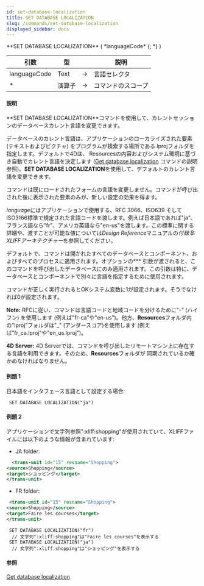 ```yaml
---
id: set-database-localization
title: SET DATABASE LOCALIZATION
slug: /commands/set-database-localization
displayed_sidebar: docs
---
```


<!--REF #_command_.SET DATABASE LOCALIZATION.Syntax-->**SET DATABASE LOCALIZATION** ( *languageCode* {; *} )<!-- END REF-->
<!--REF #_command_.SET DATABASE LOCALIZATION.Params-->
| 引数 | 型 |  | 説明 |
| --- | --- | --- | --- |
| languageCode | Text | &rarr; | 言語セレクタ |
| * | 演算子 | &rarr; | コマンドのスコープ |

<!-- END REF-->

#### 説明 

<!--REF #_command_.SET DATABASE LOCALIZATION.Summary-->**SET DATABASE LOCALIZATION**コマンドを使用して、カレントセッションのデータベースカレント言語を変更できます。<!-- END REF-->

データベースのカレント言語は、アプリケーションのローカライズされた要素 (テキストおよびピクチャ) をプログラムが検索する場所である.lprojフォルダを指定します。デフォルトで4Dは、 Resourcesの内容およびシステム環境に基づき自動でカレント言語を決定します ([Get database localization](get-database-localization.md) コマンドの説明参照)。**SET DATABASE LOCALIZATION**を使用して、デフォルトのカレント言語を変更できます。

コマンドは既にロードされたフォームの言語を変更しません。コマンドが呼び出された後に表示された要素のみが、新しい設定の効果を得ます。 

*language*にはアプリケーションで使用する、RFC 3066、ISO639 そして ISO3166標準で規定された言語コードを渡します。例えば日本語であれば"ja"、フランス語なら"fr"、アメリカ英語なら"en-us"を渡します。この標準に関する詳細や、渡すことが可能な値については*Design Reference*マニュアルの*付録 B: XLIFFアーキテクチャー*を参照してください。

デフォルトで、コマンドは開かれたすべてのデータベースとコンポーネント、およびすべてのプロセスに適用されます。オプションの*\** 引数が渡されると、このコマンドを呼び出したデータベースにのみ適用されます。この引数は特に、データベースとコンポーネントで別々に言語を指定するために使用されます。

コマンドが正しく実行されるとOKシステム変数に1が設定されます。そうでなければ0が設定されます。

**Note:** RFCに従い、コマンドは言語コードと地域コードを分けるために"-" (ハイフン) を使用します (例えば"fr-ca"や"en-us")。他方、**Resources**フォルダ内の"lproj"フォルダは"\_" (アンダースコア)を使用します (例えば"fr\_ca.lproj"や"en\_us.lproj")。 

**4D Server:** 4D Serverでは、コマンドを呼び出したリモートマシン上に存在する言語を利用できます。そのため、**Resources**フォルダが 同期されているか確かめなければなりません。

#### 例題 1 

日本語をインタフェース言語として設定する場合:

```4d
 SET DATABASE LOCALIZATION("ja")
```

#### 例題 2 

アプリケーションで文字列参照":xliff:shopping"が使用されていて、XLIFFファイルには以下のような情報が含まれています:

* JA folder:  
```XML  
  <trans-unit id="15" resname="Shopping">  
<source>Shopping</source>  
<target>ショッピング</target>  
</trans-unit>  
```
* FR folder:  
```XML  
 <trans-unit id="15" resname="Shopping">  
<source>Shopping</source>  
<target>Faire les courses</target>  
</trans-unit>  
```

```4d
 SET DATABASE LOCALIZATION("fr")
  // 文字列":xliff:shopping"は"Faire les courses"を表示する
 SET DATABASE LOCALIZATION("ja")
  // 文字列":xliff:shopping"は"ショッピング"を表示する
```

#### 参照 

[Get database localization](get-database-localization.md)  